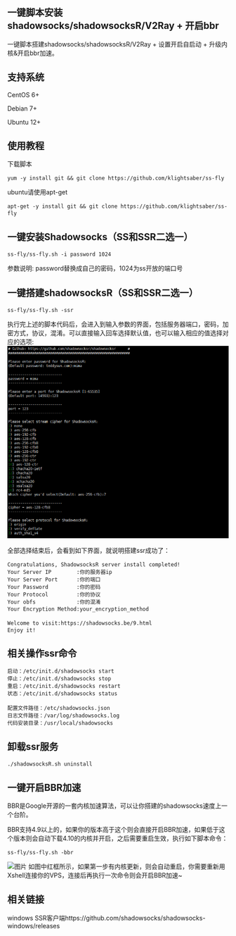 一键脚本安装shadowsocks/shadowsocksR/V2Ray + 开启bbr
---

一键脚本搭建shadowsocks/shadowsocksR/V2Ray + 设置开启自启动 + 升级内核&开启bbr加速。

## 支持系统
CentOS 6+

Debian 7+

Ubuntu 12+

## 使用教程
下载脚本
```
yum -y install git && git clone https://github.com/klightsaber/ss-fly
```
ubuntu请使用apt-get
```
apt-get -y install git && git clone https://github.com/klightsaber/ss-fly
```
## 一键安装Shadowsocks（SS和SSR二选一）
```
ss-fly/ss-fly.sh -i password 1024
```
参数说明: password替换成自己的密码，1024为ss开放的端口号
## 一键搭建shadowsocksR（SS和SSR二选一）
```
ss-fly/ss-fly.sh -ssr
```
执行完上述的脚本代码后，会进入到输入参数的界面，包括服务器端口，密码，加密方式，协议，混淆。可以直接输入回车选择默认值，也可以输入相应的值选择对应的选项:
![选项图片](https://github.com/klightsaber/ss-fly/blob/master/ss-fly-bbr-options.png)

全部选择结束后，会看到如下界面，就说明搭建ssr成功了：
```
Congratulations, ShadowsocksR server install completed!
Your Server IP        :你的服务器ip
Your Server Port      :你的端口
Your Password         :你的密码
Your Protocol         :你的协议
Your obfs             :你的混淆
Your Encryption Method:your_encryption_method
 
Welcome to visit:https://shadowsocks.be/9.html
Enjoy it!
```
## 相关操作ssr命令
```
启动：/etc/init.d/shadowsocks start
停止：/etc/init.d/shadowsocks stop
重启：/etc/init.d/shadowsocks restart
状态：/etc/init.d/shadowsocks status
 
配置文件路径：/etc/shadowsocks.json
日志文件路径：/var/log/shadowsocks.log
代码安装目录：/usr/local/shadowsocks
```

## 卸载ssr服务
```
./shadowsocksR.sh uninstall
```
## 一键开启BBR加速
BBR是Google开源的一套内核加速算法，可以让你搭建的shadowsocks速度上一个台阶。

BBR支持4.9以上的，如果你的版本高于这个则会直接开启BBR加速，如果低于这个版本则会自动下载4.10的内核并开启，之后需要重启生效，执行如下脚本命令：
```
ss-fly/ss-fly.sh -bbr
```
![图片](https://github.com/klightsaber/ss-fly/blob/master/ss-fly-bbr-succes-new.png)
如图中红框所示，如果第一步有内核更新，则会自动重启，你需要重新用Xshell连接你的VPS，连接后再执行一次命令则会开启BBR加速~

## 相关链接
windows SSR客户端https://github.com/shadowsocks/shadowsocks-windows/releases

